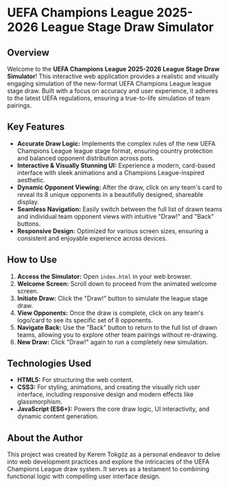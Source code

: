 # UEFA Champions League 2025-2026 League Stage Draw Simulator

## Overview

Welcome to the **UEFA Champions League 2025-2026 League Stage Draw Simulator**! This interactive web application provides a realistic and visually engaging simulation of the new-format UEFA Champions League league stage draw. Built with a focus on accuracy and user experience, it adheres to the latest UEFA regulations, ensuring a true-to-life simulation of team pairings.

## Key Features

*   **Accurate Draw Logic:** Implements the complex rules of the new UEFA Champions League league stage format, ensuring country protection and balanced opponent distribution across pots.
*   **Interactive & Visually Stunning UI:** Experience a modern, card-based interface with sleek animations and a Champions League-inspired aesthetic.
*   **Dynamic Opponent Viewing:** After the draw, click on any team's card to reveal its 8 unique opponents in a beautifully designed, shareable display.
*   **Seamless Navigation:** Easily switch between the full list of drawn teams and individual team opponent views with intuitive "Draw!" and "Back" buttons.
*   **Responsive Design:** Optimized for various screen sizes, ensuring a consistent and enjoyable experience across devices.

## How to Use

1.  **Access the Simulator:** Open `index.html` in your web browser.
2.  **Welcome Screen:** Scroll down to proceed from the animated welcome screen.
3.  **Initiate Draw:** Click the "Draw!" button to simulate the league stage draw.
4.  **View Opponents:** Once the draw is complete, click on any team's logo/card to see its specific set of 8 opponents.
5.  **Navigate Back:** Use the "Back" button to return to the full list of drawn teams, allowing you to explore other team pairings without re-drawing.
6.  **New Draw:** Click "Draw!" again to run a completely new simulation.

## Technologies Used

*   **HTML5:** For structuring the web content.
*   **CSS3:** For styling, animations, and creating the visually rich user interface, including responsive design and modern effects like glassmorphism.
*   **JavaScript (ES6+):** Powers the core draw logic, UI interactivity, and dynamic content generation.

## About the Author

This project was created by Kerem Tokgöz as a personal endeavor to delve into web development practices and explore the intricacies of the UEFA Champions League draw system. It serves as a testament to combining functional logic with compelling user interface design.
